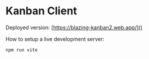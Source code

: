 # Kanban Client

Deployed version: [https://blazing-kanban2.web.app/]()

How to setup a live development server:
```
npm run vite
```


